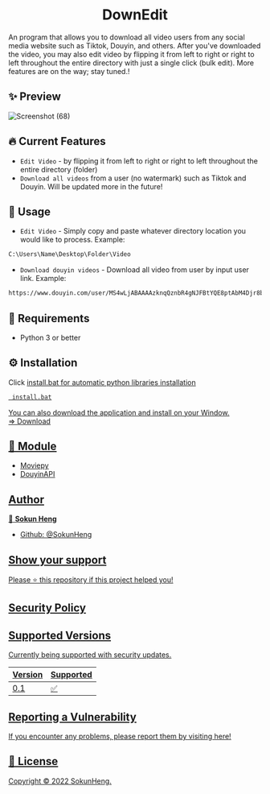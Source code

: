 <h1 align="center">DownEdit</h1>


<p>An program that allows you to download all video users from any social media website such as Tiktok, Douyin, and others. After you've downloaded the video, you may also edit video by flipping it from left to right or right to left throughout the entire directory with just a single click (bulk edit). More features are on the way; stay tuned.!<p>

## ✨ Preview
![Screenshot (68)](https://user-images.githubusercontent.com/44894784/197470005-340d47f6-8f86-4dea-bdca-08f5d5f8e252.png)

## 🔥 Current Features
- `Edit Video` - by flipping it from left to right or right to left throughout the entire directory (folder)
- `Download all videos` from a user (no watermark) such as Tiktok and Douyin. Will be updated more in the future!

## 🚀 Usage
- `Edit Video` - Simply copy and paste whatever directory location you would like to process. Example:
```html
C:\Users\Name\Desktop\Folder\Video
```
- `Download douyin videos` - Download all video from user by input user link. Example:
```html
https://www.douyin.com/user/MS4wLjABAAAAzknqQznbR4gNJFBtYQE8ptAbM4Djr8bGDdfCUataDVSfQK8YMkSI8J5v
```

## 🔎 Requirements
- Python 3 or better

## ⚙ Installation 
Click <u>install.bat<u> for automatic python libraries installation
```html
 install.bat
```
You can also download the application and install on your Window. <br/>
=> [Download](https://github.com/SokunHeng/DownEdit/releases/tag/exe)

## 🔨 Module
- [Moviepy](https://github.com/Zulko/moviepy)
- [DouyinAPI](https://github.com/Johnserf-Seed/TikTokDownload)
## Author

👤 **Sokun Heng**

- Github: [@SokunHeng](https://github.com/SokunHeng)


## Show your support

Please ⭐️ this repository if this project helped you!

## Security Policy

## Supported Versions

Currently being supported with security updates.

| Version | Supported          |
| ------- | ------------------ |
|   0.1   | :white_check_mark: |


## Reporting a Vulnerability

If you encounter any problems, please report them by visiting [here](https://github.com/SokunHeng/DownEdit/issues)!


## 📝 License

Copyright © 2022 [SokunHeng](https://github.com/SokunHeng).<br />
